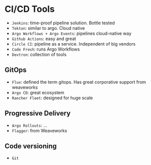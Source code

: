 # CI/CD Tools

- `Jenkins`: time-proof pipeline solution. Bottle tested
- `Tekton`: similar to argo. Cloud native
- `Argo Workflows + Argo Events`: pipelines cloud-native way
- `Github Actions`: easy and great
- `Circle CI`: pipeline as a service. Independent of big vendors
- `Code Fresh`: runs Argo Workflows
- `Devtron`: collection of tools

## GitOps

- `Flux`: defined the term gitops. Has great corporative support from weaveworks
- `Argo CD`: great ecosystem
- `Rancher Fleet`: designed for huge scale

## Progressive Delivery

- `Argo Rollouts`: ...
- `Flagger`: from Weaveworks

## Code versioning

- `Git`
